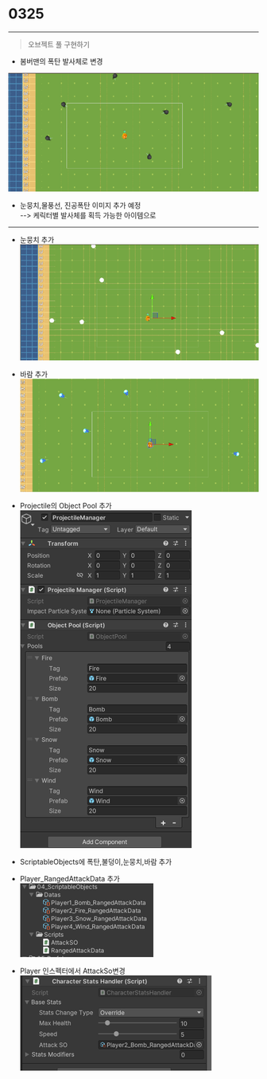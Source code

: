 # 0325  
---  
> 오브젝트 풀 구현하기  

- 봄버맨의 폭탄 발사체로 변경

![alt text](image.png)  

- 눈뭉치,물풍선, 진공폭탄 이미지 추가 예정  
--> 케릭터별 발사체를 획득 가능한 아이템으로 

-----  

- 눈뭉치 추가  
![alt text](image-3.png)  

- 바람 추가  
![alt text](image-5.png)

- Projectile의 Object Pool 추가  
![alt text](image-6.png)


- ScriptableObjects에 폭탄,불덩이,눈뭉치,바람 추가  
- Player_RangedAttackData 추가  
![alt text](image-7.png)


- Player 인스펙터에서 AttackSo변경  
![alt text](image-2.png) 